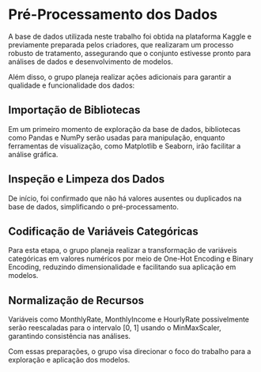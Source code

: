 # Pré-Processamento dos Dados
A base de dados utilizada neste trabalho foi obtida na plataforma Kaggle e previamente preparada pelos criadores, que realizaram um processo robusto de tratamento, assegurando que o conjunto estivesse pronto para análises de dados e desenvolvimento de modelos.

Além disso, o grupo planeja realizar ações adicionais para garantir a qualidade e funcionalidade dos dados:

## Importação de Bibliotecas
Em um primeiro momento de exploração da base de dados, bibliotecas como Pandas e NumPy serão usadas para manipulação, enquanto ferramentas de visualização, como Matplotlib e Seaborn, irão facilitar a análise gráfica.

## Inspeção e Limpeza dos Dados
De início, foi confirmado que não há valores ausentes ou duplicados na base de dados, simplificando o pré-processamento.

## Codificação de Variáveis Categóricas
Para esta etapa, o grupo planeja realizar a transformação de variáveis categóricas em valores numéricos por meio de One-Hot Encoding e Binary Encoding, reduzindo dimensionalidade e facilitando sua aplicação em modelos.

## Normalização de Recursos
Variáveis como MonthlyRate, MonthlyIncome e HourlyRate possivelmente serão reescaladas para o intervalo [0, 1] usando o MinMaxScaler, garantindo consistência nas análises.

Com essas preparações, o grupo visa direcionar o foco do trabalho para a exploração e aplicação dos modelos.
